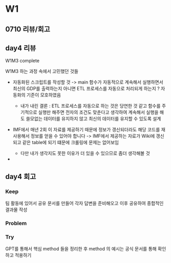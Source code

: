 # W1

## 0710 리뷰/회고

## day4 리뷰

W1M3 complete

W1M3 하는 과정 속에서 고민했던 것들

- 자동화된 스크립트를 작성할 것 -> main 함수가 자동적으로 계속해서 실행하면서 최신의 GDP를 출력하는지 아니면 ETL 프로세스를 자동으로 처리되게 하는지 ? 자동화의 기준이 모호하였음
  - 내가 내린 결론 : ETL 프로세스를 자동으로 하는 것은 당연한 것 같고 함수를 주기적으로 실행만 해주면 전자의 조건도 맞춘다고 생각하여 계속해서 실행을 해도 쓸모없는 데이터를 유지하지 않고 최신의 데이터를 유지할 수 있도록 설계

- IMF에서 매년 2회 이 자료를 제공하기 때문에 정보가 갱신되더라도 해당 코드를 재사용해서 정보를 얻을 수 있어야 합니다 -> IMF에서 제공하는 자료가 Wiki에 갱신되고 같은 table에 되기 떄문에 크롤링에 문제는 없어보임
  - 다만 내가 생각지도 못한 이유가 더 있을 수 있으므로 좀더 생각해볼 것
- 



## day4 회고

### Keep
팀 활동에 있어서 공유 문서를 만들어 각자 답변을 준비해오고 이후 공유하여 종합적인 결과물 작성

### Problem


### Try
GPT를 통해서 핵심 method 들을 정리한 후 method 의 예시는 공식 문서를 통해 확인하고 적용하기
